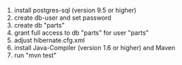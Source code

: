 1. install postgres-sql (version 9.5 or higher)
2. create db-user and set password
3. create db "parts"
4. grant full access to db "parts" for user "parts"
5. adjust hibernate.cfg.xml
7. install Java-Compiler (version 1.6 or higher) and Maven
8. run "mvn test"

